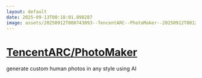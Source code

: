 ```yaml
---
layout: default
date: 2025-09-13T08:18:01.898287
image: assets/20250912T000743093--TencentARC--PhotoMaker--20250912T001204088--cropped.png
---
```


# [TencentARC/PhotoMaker](https://github.com/TencentARC/PhotoMaker)

generate custom human photos in any style using AI
